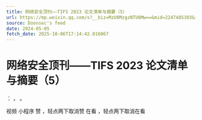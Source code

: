 ```yaml
---
title: 网络安全顶刊——TIFS 2023 论文清单与摘要（5）
url: https://mp.weixin.qq.com/s?__biz=MzU0MzgzNTU0Mw==&mid=2247485303&idx=5&sn=f353115984707d07f05098c984f7828b
source: Doonsec's feed
date: 2024-05-05
fetch_date: 2025-10-06T17:14:42.016067
---
```


# 网络安全顶刊——TIFS 2023 论文清单与摘要（5）

：
，
。

视频
小程序
赞
，轻点两下取消赞
在看
，轻点两下取消在看